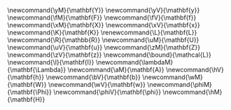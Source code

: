 \newcommand{\yM}{\mathbf{Y}}
\newcommand{\yV}{\mathbf{y}}
\newcommand{\fM}{\mathbf{F}}
\newcommand{\fV}{\mathbf{f}}
\newcommand{\xM}{\mathbf{X}}
\newcommand{\xV}{\mathbf{x}}
\newcommand{\K}{\mathbf{K}}
\renewcommand{\L}{\mathbf{L}}
\newcommand{\R}{\mathbb{R}}
\newcommand{\uM}{\mathbf{U}}
\newcommand{\uV}{\mathbf{u}}
\newcommand{\zM}{\mathbf{Z}}
\newcommand{\zV}{\mathbf{z}}
\newcommand{\bound}{\mathcal{L}}
\newcommand{\I}{\mathbf{I}}
\newcommand{\lambdaM}{\mathbf{\Lambda}}
\newcommand{\aM}{\mathbf{A}}
\newcommand{\hV}{\mathbf{h}}
\newcommand{\bV}{\mathbf{b}}
\newcommand{\wM}{\mathbf{W}}
\newcommand{\wV}{\mathbf{w}}
\newcommand{\phiM}{\mathbf{\Phi}}
\newcommand{\phiV}{\mathbf{\phi}}
\newcommand{\hM}{\mathbf{H}}
